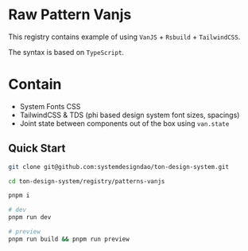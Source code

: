 # Raw Pattern Vanjs

This registry contains example of using `VanJS` + `Rsbuild` + `TailwindCSS`.

The syntax is based on `TypeScript`.

# Contain

- System Fonts CSS
- TailwindCSS & TDS (phi based design system font sizes, spacings)
- Joint state between components out of the box using `van.state`

## Quick Start

```bash
git clone git@github.com:systemdesigndao/ton-design-system.git

cd ton-design-system/registry/patterns-vanjs

pnpm i

# dev
pnpm run dev

# preview
pnpm run build && pnpm run preview 
```